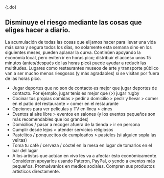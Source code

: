 {:.do}
## Disminuye el riesgo mediante las cosas que eliges hacer a diario.

La acumulación de todas las cosas que elijamos hacer para llevar una vida más sana y segura todos los días, no solamente esta semana sino en los siguientes meses, pueden aplanar la curva. Continúen apoyando la economía local, pero eviten ir en horas pico; distribuir el acceso unos 15 minutos (antes/después de las horas pico) puede ayudar a reducir las multitudes. Lugares como restaurantes museos de arte y transporte público van a ser mucho menos riesgosos (y más agradables) si se visitan por fuera de las horas pico. 

- Jugar deportes que no son de contacto es mejor que jugar deportes de contacto. Por ejemplo, jugar tenis es mejor que (\>) jugar rugby
- Cocinar tus propias comidas \> pedir a domicilio \> pedir y llevar \> comer en el patio del restaurante \> comer en el restaurante
- Opciones para ver películas y TV en línea \> cines
- Eventos al aire libre \> eventos en salones (y los eventos pequeños son más recomendables que los grandes)
- Domicilios / pasar a recoger afuera de la tienda \> ir en persona
- Cumplir desde lejos \> atender servicios religiosos
- Pastelitos / ponquecitos de cumpleaños \> pasteles (si alguien sopla las velitas)
- Toma tu café / cerveza / cóctel en la mesa en lugar de tomarlos en el bar del lugar
- A los artistas que actúan en vivo les va a afectar ésto económicamente. Consideren apoyarlos usando Pateron, PayPal, o yendo a eventos más pequeños. Promuévanlos en medios sociales. Compren sus productos artísticos directamente.
